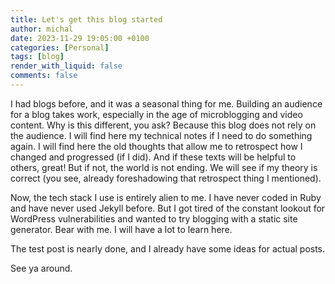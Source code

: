 ```yaml
---
title: Let's get this blog started
author: michal
date: 2023-11-29 19:05:00 +0100
categories: [Personal]
tags: [blog]
render_with_liquid: false
comments: false
---
```


I had blogs before, and it was a seasonal thing for me. Building an audience for a blog takes work, especially in the age of microblogging and video content. Why is this different, you ask? Because this blog does not rely on the audience. I will find here my technical notes if I need to do something again. I will find here the old thoughts that allow me to retrospect how I changed and progressed (if I did). And if these texts will be helpful to others, great! But if not, the world is not ending. We will see if my theory is correct (you see, already foreshadowing that retrospect thing I mentioned).

Now, the tech stack I use is entirely alien to me. I have never coded in Ruby and have never used Jekyll before. But I got tired of the constant lookout for WordPress vulnerabilities and wanted to try blogging with a static site generator. Bear with me. I will have a lot to learn here.

The test post is nearly done, and I already have some ideas for actual posts. 

See ya around.